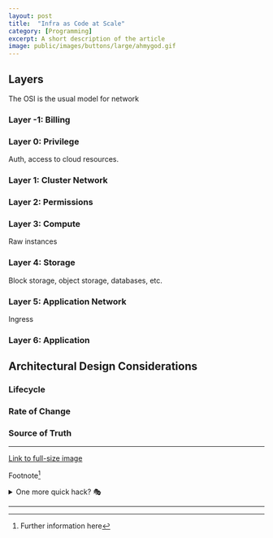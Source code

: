 ```yaml
---
layout: post
title:	"Infra as Code at Scale"
category: [Programming]
excerpt: A short description of the article
image: public/images/buttons/large/ahmygod.gif
---
```



## Layers

The OSI is the usual model for network

### Layer -1: Billing

### Layer 0: Privilege

Auth, access to cloud resources.

### Layer 1: Cluster Network

### Layer 2: Permissions

### Layer 3: Compute

Raw instances

### Layer 4: Storage

Block storage, object storage, databases, etc.

### Layer 5: Application Network

Ingress

### Layer 6: Application


## Architectural Design Considerations

### Lifecycle

### Rate of Change

### Source of Truth

---

<!-- Image example
![MS-DOS Family Tree](/images/folder/filename.png){:width="700px"}
-->
<!-- Link example -->
[Link to full-size image](/images/buttons/large/ahmygod.gif)

Footnote[^1]

<details>
  <summary>One more quick hack? 🎭</summary>
  <div markdown="1">
  → Easy  
  → And simple
  </div>
</details>


<!-- Separator -->
---

[^1]: Further information here
